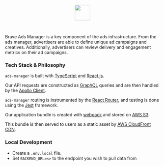 <p align="center">
<img height="50" src="https://ads.brave.com/static/media/Subdomains_Rewards_Ads_Default.704c7b54.png"/>
</p>
<br>

Brave Ads Manager is a key component of the ads infrastructure. From the ads manager, advertisers are able to define unique ad campaigns and creatives. Additionally, advertisers can review delivery and engagement metrics on their ad campaigns. 

### Tech Stack & Philosophy
`ads-manager` is built with [TypeScript](https://www.typescriptlang.org/) and [React.js](https://reactjs.org/). 

Our API requests are constructed as [GraphQL](https://graphql.org/) queries and are then handled by the [Apollo Client](https://www.apollographql.com/docs/react/). 

`ads-manager` routing is instrumented by the [React Router](https://github.com/ReactTraining/react-router), and testing is done using the [Jest](https://jestjs.io/) framework. 

Our application bundle is created with [webpack](https://webpack.js.org/) and stored on [AWS S3](https://aws.amazon.com/s3/). 

This bundle is then served to users as a static asset by [AWS CloudFront CDN](https://aws.amazon.com/cloudfront/).

### Local Development
- Create a `.env.local` file.
- Set `BACKEND_URL=<>` to the endpoint you wish to pull data from
